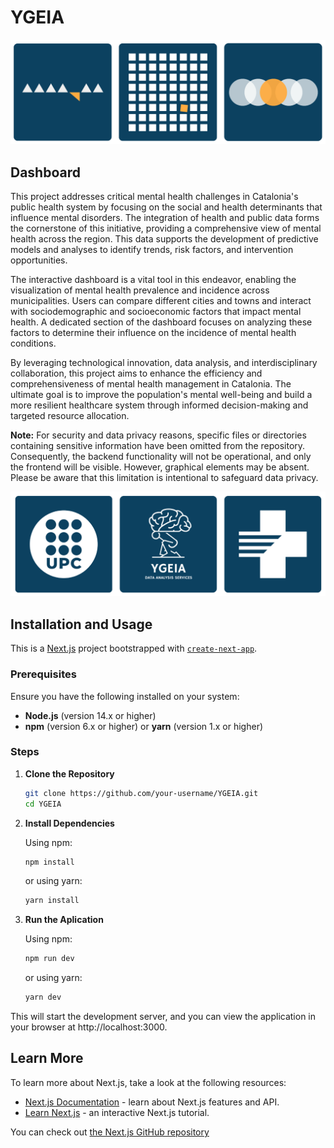# YGEIA

![Dashboard](images/index.png)

## Dashboard
This project addresses critical mental health challenges in Catalonia's public health system by focusing on the social and health determinants that influence mental disorders. The integration of health and public data forms the cornerstone of this initiative, providing a comprehensive view of mental health across the region. This data supports the development of predictive models and analyses to identify trends, risk factors, and intervention opportunities.

The interactive dashboard is a vital tool in this endeavor, enabling the visualization of mental health prevalence and incidence across municipalities. Users can compare different cities and towns and interact with sociodemographic and socioeconomic factors that impact mental health. A dedicated section of the dashboard focuses on analyzing these factors to determine their influence on the incidence of mental health conditions.

By leveraging technological innovation, data analysis, and interdisciplinary collaboration, this project aims to enhance the efficiency and comprehensiveness of mental health management in Catalonia. The ultimate goal is to improve the population's mental well-being and build a more resilient healthcare system through informed decision-making and targeted resource allocation.

**Note:** For security and data privacy reasons, specific files or directories containing sensitive information have been omitted from the repository. Consequently, the backend functionality will not be operational, and only the frontend will be visible. However, graphical elements may be absent. Please be aware that this limitation is intentional to safeguard data privacy.

![Logotpis](images/Logotips.png)

## Installation and Usage

This is a [Next.js](https://nextjs.org/) project bootstrapped with [`create-next-app`](https://github.com/vercel/next.js/tree/canary/packages/create-next-app).

### Prerequisites

Ensure you have the following installed on your system:
- **Node.js** (version 14.x or higher)
- **npm** (version 6.x or higher) or **yarn** (version 1.x or higher)

### Steps
1. **Clone the Repository**
   ```bash
   git clone https://github.com/your-username/YGEIA.git
   cd YGEIA
   ```

2. **Install Dependencies**

   Using npm:
   ```bash
   npm install
   ```

   or using yarn:
   ```bash
   yarn install
   ```

3. **Run the Aplication**
   
    Using npm:
    ```bash
    npm run dev
    ```


    or using yarn:
    ```bash
    yarn dev
    ```

This will start the development server, and you can view the application in your browser at http://localhost:3000.


## Learn More

To learn more about Next.js, take a look at the following resources:

- [Next.js Documentation](https://nextjs.org/docs) - learn about Next.js features and API.
- [Learn Next.js](https://nextjs.org/learn) - an interactive Next.js tutorial.

You can check out [the Next.js GitHub repository](https://github.com/vercel/next.js/) 
